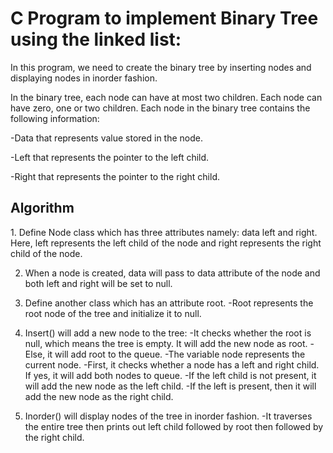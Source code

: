 <H1>C Program to implement Binary Tree using the linked list:</H1>

In this program, we need to create the binary tree by inserting nodes and displaying nodes in inorder fashion. 


In the binary tree, each node can have at most two children. Each node can have zero, one or two children. Each node in the binary tree contains the following information:

-Data that represents value stored in the node.

-Left that represents the pointer to the left child.

-Right that represents the pointer to the right child.

<H2>Algorithm</H2>
1. Define Node class which has three attributes namely: data left and right. Here, left represents the left child of the node and right represents the right child of the node.

2. When a node is created, data will pass to data attribute of the node and both left and right will be set to null.

3. Define another class which has an attribute root.
      -Root represents the root node of the tree and initialize it to null.

4. Insert() will add a new node to the tree:
      -It checks whether the root is null, which means the tree is empty. It will add the new node as root.
      -Else, it will add root to the queue.
      -The variable node represents the current node.
      -First, it checks whether a node has a left and right child. If yes, it will add both nodes to queue.
      -If the left child is not present, it will add the new node as the left child.
      -If the left is present, then it will add the new node as the right child.

5. Inorder() will display nodes of the tree in inorder fashion.
      -It traverses the entire tree then prints out left child followed by root then followed by the right child.

